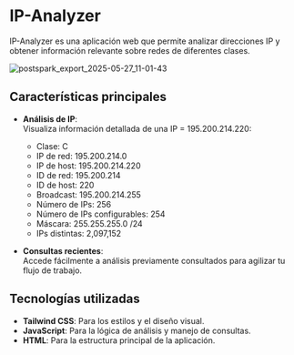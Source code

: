 # IP-Analyzer

IP-Analyzer es una aplicación web que permite analizar direcciones IP y obtener información relevante sobre redes de diferentes clases.

![postspark_export_2025-05-27_11-01-43](https://github.com/user-attachments/assets/f7371ec5-3cbf-4a50-818c-487585421bc5)

## Características principales

- **Análisis de IP**:  
  Visualiza información detallada de una IP = 195.200.214.220:
  - Clase: C
  - IP de red: 195.200.214.0
  - IP de host: 195.200.214.220
  - ID de red: 195.200.214
  - ID de host: 220
  - Broadcast: 195.200.214.255
  - Número de IPs: 256
  - Número de IPs configurables: 254
  - Máscara: 255.255.255.0 /24
  - IPs distintas: 2,097,152

- **Consultas recientes**:  
  Accede fácilmente a análisis previamente consultados para agilizar tu flujo de trabajo.

## Tecnologías utilizadas

- **Tailwind CSS**: Para los estilos y el diseño visual.
- **JavaScript**: Para la lógica de análisis y manejo de consultas.
- **HTML**: Para la estructura principal de la aplicación.

